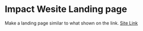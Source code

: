 # Impact Wesite Landing page
Make a landing page similar to what shown on the link.
[Site Link](https://untree.co/demos/impact/index.html#)
